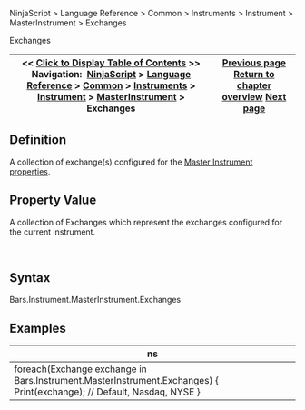 ﻿


NinjaScript \> Language Reference \> Common \> Instruments \> Instrument \> MasterInstrument \> Exchanges






















Exchanges







| \<\< [Click to Display Table of Contents](exchanges.md) \>\> **Navigation:**     [NinjaScript](ninjascript.md) \> [Language Reference](language_reference_wip.md) \> [Common](common.md) \> [Instruments](instruments_ninjascript.md) \> [Instrument](instrument.md) \> [MasterInstrument](masterinstrument.md) \> Exchanges | [Previous page](dividends.md) [Return to chapter overview](masterinstrument.md) [Next page](formatprice.md) |
| --- | --- |











## Definition


A collection of exchange(s) configured for the [Master Instrument properties](editing_instruments.md).


## 


## Property Value


A collection of Exchanges which represent the exchanges configured for the current instrument.


 


## Syntax


Bars.Instrument.MasterInstrument.Exchanges


## 


## Examples




| ns |
| --- |
| foreach(Exchange exchange in Bars.Instrument.MasterInstrument.Exchanges) {  Print(exchange); // Default, Nasdaq, NYSE } |









